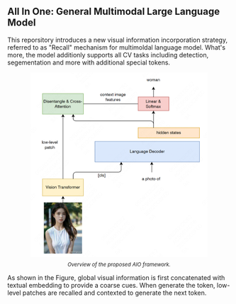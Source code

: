 ## All In One: General Multimodal Large Language Model

This reporsitory introduces a new visual information incorporation strategy, referred to as "Recall" mechanism for multimoldal language model. What's more, the model additionly supports all CV tasks including detection, segementation and more with additional special tokens. 

<p align="center">
     <img src="figures/flow.png" alt="AIO framework" width = "400">
     <br/>
     <sub><em>
     Overview of the proposed AIO framework.
    </em></sub>
</p>

As shown in the Figure, global visual information is first concatenated with textual embedding to provide a coarse cues. When generate the token, low-level patches are recalled and contexted to generate the next token. 





